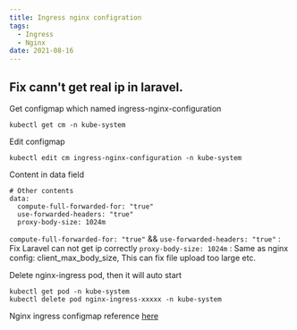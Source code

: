 ```yaml
---
title: Ingress nginx configration
tags:
  - Ingress
  - Nginx
date: 2021-08-16
---
```


## Fix cann't get real ip in laravel.
Get configmap which named ingress-nginx-configuration
```
kubectl get cm -n kube-system
```

<!-- more -->

Edit configmap
```
kubectl edit cm ingress-nginx-configuration -n kube-system 
```

Content in data field
```
# Other contents
data:
  compute-full-forwarded-for: "true"
  use-forwarded-headers: "true"
  proxy-body-size: 1024m
```
`compute-full-forwarded-for: "true"` && `use-forwarded-headers: "true"` : Fix Laravel can not get ip correctly
`proxy-body-size: 1024m` : Same as nginx config: client_max_body_size, This can fix file upload too large etc.

Delete nginx-ingress pod, then it will auto start
```
kubectl get pod -n kube-system
kubectl delete pod nginx-ingress-xxxxx -n kube-system
```

Nginx ingress configmap reference [here](https://kubernetes.github.io/ingress-nginx/user-guide/nginx-configuration/configmap/#compute-full-forwarded-for)
